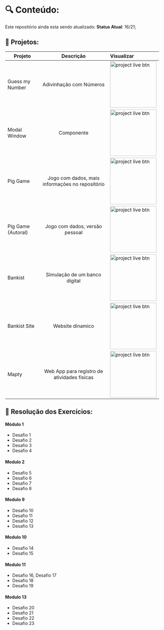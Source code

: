 


# :mag: Conteúdo:
Este repositório ainda esta sendo atualizado:
**Status Atual**: 16/21;

## :open_file_folder: Projetos:


| Projeto  |   Descrição    |  Visualizar |
|----------|:--------------:|:------------|
| Guess my Number |  Adivinhação com Números | <a href="https://github.com/LuisMatheus-dev/Udemy-Javascript/tree/master/Projects/Guess%20My%20Number"><img src="https://i.imgur.com/uLkkKPn.png" width="152" alt="project live btn"></a>|
| Modal Window |    Componente   |   <a href="https://github.com/LuisMatheus-dev/Udemy-Javascript/tree/master/Projects/Modal%20Window"><img src="https://i.imgur.com/uLkkKPn.png" width="152" alt="project live btn"></a> |
|  Pig Game |  Jogo com dados, mais informações no repositório  | <a href="https://dice-js-course.netlify.app"><img src="https://i.imgur.com/uLkkKPn.png" width="152" alt="project live btn"></a> |
|  Pig Game (Autoral) |  Jogo com dados, versão pessoal  |   <a href="https://dice-game-js-course.netlify.app"><img src="https://i.imgur.com/uLkkKPn.png" width="152" alt="project live btn"></a> |
|  Bankist | Simulação de um banco digital| <a href="https://github.com/LuisMatheus-dev/Udemy-Javascript/tree/master/Projects/Bankist"><img src="https://i.imgur.com/uLkkKPn.png" width="152" alt="project live btn"></a> |
|  Bankist Site | Website dinamico  | <a href="https://github.com/LuisMatheus-dev/Udemy-Javascript/tree/master/Projects/Bankist%20-%20site"><img src="https://i.imgur.com/uLkkKPn.png" width="152" alt="project live btn"></a> |
|  Mapty | Web App para registro de atividades fisicas |    <a href="https://mapty-js-course.netlify.app"><img src="https://i.imgur.com/uLkkKPn.png" width="152" alt="project live btn"></a> |



## :memo: Resolução dos Exercícios:


#### Módulo 1
  - Desafio 1
  - Desafio 2
  - Desafio 3
  - Desafio 4


####  Modulo 2
- Desafio 5
- Desafio 6
- Desafio 7
- Desafio 8

#### Modulo 9
- Desafio 10
- Desafio 11
- Desafio 12
- Desafio 13

####  Modulo 10
- Desafio 14
- Desafio 15

####  Modulo 11
- Desafio 16, Desafio 17
- Desafio 18
- Desafio 19

####  Modulo 13
- Desafio 20
- Desafio 21
- Desafio 22
- Desafio 23